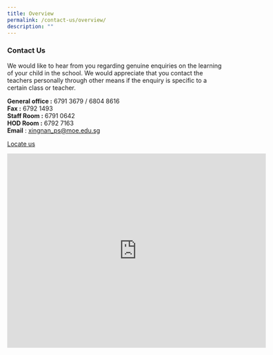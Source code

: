 ```yaml
---
title: Overview
permalink: /contact-us/overview/
description: ""
---
```

### Contact Us

We would like to hear from you regarding genuine enquiries on the learning of your child in the school. We would appreciate that you contact the teachers personally through other means if the enquiry is specific to a certain class or teacher.

  

**General office :**&nbsp;6791 3679 / 6804 8616<br> 
**Fax :**&nbsp;6792 1493<br>
**Staff Room :**&nbsp;6791 0642<br>
**HOD Room :**&nbsp;6792 7163<br>
**Email** : xingnan_ps@moe.edu.sg
 


[Locate us](https://goo.gl/maps/v1xq7hvPZ83NDMXt7)
<iframe loading="lazy" allowfullscreen="" style="border:0;" height="450" width="600" src="https://www.google.com/maps/embed?pb=!1m14!1m8!1m3!1d3354.10330868759!2d103.6877567216653!3d1.3422661356206418!3m2!1i1024!2i768!4f13.1!3m3!1m2!1s0x0%3A0x52573f11c7f49e89!2sXingnan%20Primary%20School!5e0!3m2!1sen!2ssg!4v1675914538095!5m2!1sen!2ssg"></iframe>